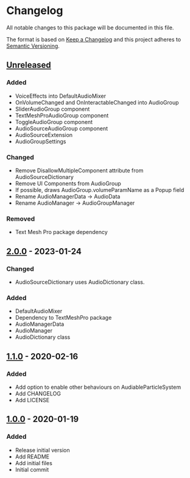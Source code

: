 # Changelog
All notable changes to this package will be documented in this file.

The format is based on [Keep a Changelog](http://keepachangelog.com/en/1.0.0/)
and this project adheres to [Semantic Versioning](http://semver.org/spec/v2.0.0.html).

## [Unreleased]

### Added
- VoiceEffects into DefaultAudioMixer
- OnVolumeChanged and OnInteractableChanged into AudioGroup
- SliderAudioGroup component
- TextMeshProAudioGroup component
- ToggleAudioGroup component
- AudioSourceAudioGroup component
- AudioSourceExtension
- AudioGroupSettings

### Changed
- Remove DisallowMultipleComponent attribute from AudioSourceDictionary
- Remove UI Components from AudioGroup
- If possible, draws AudioGroup.volumeParamName as a Popup field
- Rename AudioManagerData -> AudioData
- Rename AudioManager -> AudioGroupManager

### Removed
- Text Mesh Pro package dependency

## [2.0.0] - 2023-01-24

### Changed
- AudioSourceDictionary uses AudioDictionary class.

### Added
- DefaultAudioMixer
- Dependency to TextMeshPro package
- AudioManagerData
- AudioManager
- AudioDictionary class

## [1.1.0] - 2020-02-16
### Added
- Add option to enable other behaviours on AudiableParticleSystem
- Add CHANGELOG
- Add LICENSE

## [1.0.0] - 2020-01-19
### Added
- Release initial version
- Add README
- Add initial files
- Initial commit

[Unreleased]: https://github.com/HyagoOliveira/Audio/compare/2.0.0...main
[2.0.0]: https://github.com/HyagoOliveira/Audio/tree/2.0.0/
[1.1.0]: https://github.com/HyagoOliveira/Audio/tree/1.1.0/
[1.0.0]: https://github.com/HyagoOliveira/Audio/tree/1.0.0/